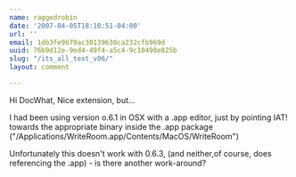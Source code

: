 ```yaml
---
name: raggedrobin
date: '2007-04-05T18:10:51-04:00'
url: ''
email: 1db3fe9b79ac30139630ca232cfb969d
uuid: 76b9d12e-9ed4-49f4-a5c4-9c10498e825b
slug: "/its_all_text_v06/"
layout: comment

---
```


Hi DocWhat,
Nice extension, but...

I had been using version o.6.1 in OSX with a .app editor, just by pointing IAT! towards the appropriate binary inside the .app package ("/Applications/WriteRoom.app/Contents/MacOS/WriteRoom")

Unfortunately this doesn't work with 0.6.3, (and neither,of course, does referencing the .app) - is there another work-around?
